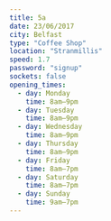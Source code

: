 ```yaml
---
title: 5a
date: 23/06/2017
city: Belfast
type: "Coffee Shop"
location: "Stranmillis"
speed: 1.7
password: "signup"
sockets: false
opening_times:
  - day: Monday
    time: 8am–9pm
  - day: Tuesday
    time: 8am–9pm
  - day: Wednesday
    time: 8am–9pm
  - day: Thursday
    time: 8am–9pm
  - day: Friday
    time: 8am–7pm
  - day: Saturday
    time: 8am–7pm
  - day: Sunday
    time: 9am–7pm
---
```

